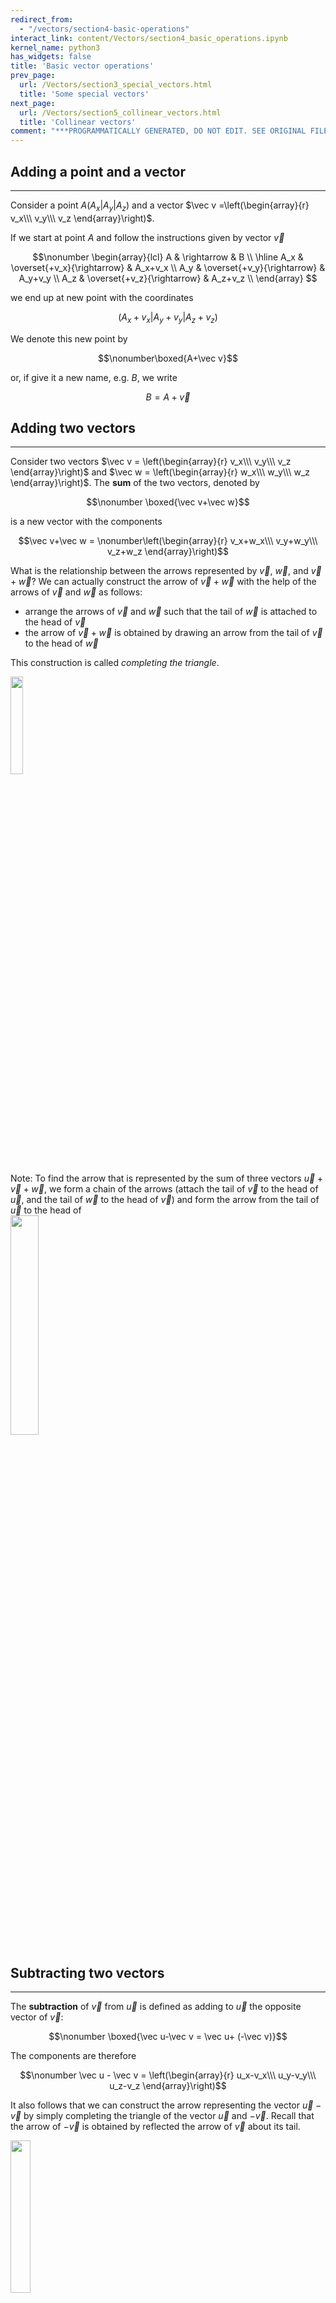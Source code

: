 ```yaml
---
redirect_from:
  - "/vectors/section4-basic-operations"
interact_link: content/Vectors/section4_basic_operations.ipynb
kernel_name: python3
has_widgets: false
title: 'Basic vector operations'
prev_page:
  url: /Vectors/section3_special_vectors.html
  title: 'Some special vectors'
next_page:
  url: /Vectors/section5_collinear_vectors.html
  title: 'Collinear vectors'
comment: "***PROGRAMMATICALLY GENERATED, DO NOT EDIT. SEE ORIGINAL FILES IN /content***"
---
```



## Adding a point and a vector
---

Consider a point $A(A_x \vert A_y \vert A_z)$ and a vector $\vec v =\left(\begin{array}{r} v_x\\\ v_y\\\ v_z \end{array}\right)$.

If we start at point $A$ and follow the instructions given by vector $\vec v$

$$\nonumber
\begin{array}{lcl}
A & \rightarrow & B \\
\hline
A_x & \overset{+v_x}{\rightarrow} & A_x+v_x \\ 
A_y & \overset{+v_y}{\rightarrow} & A_y+v_y \\ 
A_z & \overset{+v_z}{\rightarrow} & A_z+v_z \\ 
\end{array}
$$

we end up at new point with the coordinates 

$$\nonumber (A_x+v_x \vert A_y+v_y \vert A_z + v_z) $$


We denote this new point by 

$$\nonumber\boxed{A+\vec v}$$

or, if give it a new name, e.g. $B$, we write

$$\nonumber B = A+\vec v$$







## Adding two vectors
---

Consider two vectors $\vec v = \left(\begin{array}{r} v_x\\\ v_y\\\ v_z \end{array}\right)$ and $\vec w = \left(\begin{array}{r} w_x\\\ w_y\\\ w_z \end{array}\right)$. The __sum__ of the two vectors, denoted by 

$$\nonumber \boxed{\vec v+\vec w}$$

is a new vector with the components

$$\vec v+\vec w = \nonumber\left(\begin{array}{r} v_x+w_x\\\ v_y+w_y\\\ v_z+w_z \end{array}\right)$$

What is the relationship between the arrows represented by $\vec v$, $\vec w$, and $\vec v+\vec w$? We can actually construct the arrow of $\vec v+\vec w$ with the help of the arrows of $\vec v$ and $\vec w$ as follows: 
 - arrange the arrows of $\vec v$ and $\vec w$ such that the tail of $\vec w$ is attached to the head of $\vec v$
 - the arrow of $\vec v+\vec w$ is obtained by drawing an arrow from the tail of $\vec v$ to the head of $\vec w$

This construction is called *completing the triangle*.

<img src="./pics/completeTriangle.png" width="20%" align="center">

Note: To find the arrow that is represented by the sum of three vectors $\vec u+\vec v+\vec w$, we form a chain of the arrows (attach the tail of $\vec v$ to the head of $\vec u$, and the tail of $\vec w$ to the head of $\vec v$) and form the arrow from the tail of $\vec u$ to the head of  
<img src="./pics/addThreeVec.png" width="30%" align="center">



## Subtracting two vectors
---

The __subtraction__ of $\vec v$ from $\vec u$ is defined as adding to $\vec u$ the opposite vector of $\vec v$: 

$$\nonumber \boxed{\vec u-\vec v = \vec u+ (-\vec v)}$$

The components are therefore 

$$\nonumber \vec u  - \vec v = \left(\begin{array}{r} u_x-v_x\\\ u_y-v_y\\\ u_z-v_z \end{array}\right)$$

It also follows that we can construct the arrow representing the vector $\vec u-\vec v$ by simply completing the triangle of the vector $\vec u$ and $-\vec v$. Recall that the arrow of $-\vec v$  is obtained by reflected the arrow of $\vec v$ about its tail.

<img src="./pics/subtractVectors.png" width="25%" align="center">



## Multiplication of a vector with a scalar
---

Consider a vector $\vec v = \left(\begin{array}{r} v_x\\\ v_y\\\ v_z \end{array}\right)$ and a constant $c$, where $c$ can by any real number. In the context of vectors, a number is called a __scalar__. The __multiplication__ of $c$ with $\vec v$, denoted by 

$$\nonumber\boxed{c\cdot \vec{v}}$$

is defined as the vector with the components

$$\nonumber\vec v = \left(\begin{array}{r} c\cdot v_x\\\ c \cdot v_y\\\ c \cdot v_z \end{array}\right)$$

Thus each component of $\vec v$ is multiplied by the constant $c$. Make sure yu understand that 
- The arrow that is represented by $c \cdot \vec{v}$ is $c$ times longer than $\vec v$. 
- If $c$ is positive, the arrows point in the same direction, if $c$ is negative, the arrow points in the opposite direction (see figure below).
- For $c=2$ the arrow length is doubled, for $c=0.5$ the arrow length is halved. 
- More generally, for a $c>1$ the arrow length increases, for $0<c<1$ the arrow length decreases.


<img src="./pics/multiplicWithConst.png" width="95%" align="center">



## Exercise
---

1. Consider the vector $\vec{u}=\left(\begin{array}{r} -2\\\ 2\\\ -1 \end{array}\right)$ <br>Determine the vector $\vec{v} = 3\cdot \vec{u}$ and verify that the magnitude of $\vec v$ is $3$ times bigger than the magnitude of $\vec{u}$.

2. Show that $0\cdot \vec{a}$ is the zero vector.

3. Show that $4\cdot (5\cdot \vec{a})=20\cdot \vec{a}$

4. Show the following:
   1. $\vec{a}+\vec{b}=\vec{b}+\vec{a}$
   2. $\vec{a}+(\vec{b}+\vec{c})=(\vec{a}+\vec{b})+\vec{c}$
   3. $\vec{b}-\vec{a}$ is the opposite vector of $\vec{a}-\vec{b}$
   4. $\vec{a}+\vec{a}=2  \vec{a}$
   5. $4 \vec{a} + 6   \vec{a} =10  \vec{a}$
   6. $4 \vec{a} - 6   \vec{a} =-2  \vec{a}$
   7. $3  (\vec{a} +\vec{b}) =3  \vec{a}+3  \vec{b}$

5. Construct arrows that represent the following vectors: $\vec{a}+\vec{b}$, $\vec{a}-\vec{b}$, where all the arrows are in the yz-plane.
<img src="./pics/exc_lincomb1.png" width="90%" align="center">
        
6. Construct arrows that represent the following vectors: $1.5\vec{a}+3\vec{b}$, $0.5\vec{a}-2\vec{b}$, where all the arrows are in the yz-plane.
<img src="./pics/exc_lincomb2.png" width="20%" align="center">

7. Find the point in the middle between the two points $A(1\vert 4\vert -2)$ and $B(10 \vert 2 \vert 4)$.

8. Consider the vectors $\vec{a}=\left(\begin{array}{r} 1\\\ -2\\\ 1 \end{array}\right)$ and $\vec{b}=\left(\begin{array}{r} 2\\\ 3\\\ -1 \end{array}\right)$. 
   1. Determine $\vert \vec a + \vec b \vert$ and show that this is *not* $\vert \vec a \vert + \vert \vec b \vert$.
   2. Indeed, use a figure to show that for any two vectors $\vec a$ and $\vec b$ it is always true that $\vert \vec a + \vec b \vert \leq \vert \vec a \vert + \vert \vec b \vert$. For what vectors is $\vert \vec a + \vec b \vert = \vert \vec a \vert + \vert \vec b \vert$?
   3. $\vert \vec a - \vec b \vert$ . Again, show that $\vert \vec a - \vec b \vert \neq \vert \vec a \vert - \vert \vec b \vert$.
   4. Determine the unit vector of $\vec a$ (that is, a vector of length one pointing in the same direction as $\vec a$).



## Solutions
---

1. $\vert\vec{u}\vert=\sqrt{(-2)^2+2^2+(-1)^2}=3$, 
$\vec v = 3\cdot \vec u = \left(\begin{array}{r} -6\\\ 6\\\ -3 \end{array}\right) \rightarrow \vert \vec{v}\vert =\sqrt{(-6)^2+6^2+(-3)^2}=9$. So indeed, three times bigger.

2. $0\cdot \vec{a}=\left(\begin{array}{r} 0\cdot a_x\\\ 0\cdot a_y\\\ 0\cdot a_z \end{array}\right) = \left(\begin{array}{r} 0\\\ 0\\\ 0 \end{array}\right)$

3. $4\cdot (5\cdot \vec{a})= 4\cdot \left(\begin{array}{r} 5\cdot a_x\\\ 5\cdot a_y\\\ 5\cdot a_z \end{array}\right) = \left(\begin{array}{r} 20\cdot a_x\\\ 20\cdot a_y\\\ 20\cdot a_z \end{array}\right)= 20\cdot \vec{a}$

4. So ...
   1. $\vec{a}+\vec{b}=\left(\begin{array}{r} a_x+b_x\\\ a_y+b_y\\\ a_z+b_z \end{array}\right) =\left(\begin{array}{r} b_x+a_x\\\ b_y+a_y\\\ b_z+a_z \end{array}\right) =\vec{b}+\vec{a}$
    
   2. $\vec{a}+(\vec{b}+\vec{c})=\vec{a}+\left(\begin{array}{r} b_x+c_x\\\ b_y+c_y\\\ b_z+c_z \end{array}\right) = \left(\begin{array}{r} a_x+b_x+c_x\\\ a_y+b_y+c_y\\\ a_z+b_z+c_z \end{array}\right)$ and similar, $(\vec{a}+\vec{b})+\vec{c}=\left(\begin{array}{r} a_x+b_x\\\ a_y+b_y\\\ a_z+b_z \end{array}\right)+\vec{c}=\left(\begin{array}{r} a_x+b_x+c_x\\\ a_y+b_y+c_y\\\ a_z+b_z+c_z \end{array}\right)$, so the same vectors.
    
   3. $\vec{b}-\vec{a}=\left(\begin{array}{r} b_x-a_x\\\ b_y-a_y\\\ b_z-a_z \end{array}\right)=\left(\begin{array}{r} -(a_x-b_x)\\\ -(a_y-b_y)\\\ -(a_z-b_z) \end{array}\right)=-(\vec{a}-\vec{b})$, and this is the opposite vector of $\vec{a}-\vec{b}$
	
   4. $\vec{a}+\vec{a}=\left(\begin{array}{r} a_x+a_x\\\ a_y+a_y\\\ a_z+a_z \end{array}\right)=\left(\begin{array}{r} 2 a_x \\\ 2 a_y\\\ 2 a_z \end{array}\right)=2  \vec{a}$
	
   5. $4 \vec{a} + 6   \vec{a} =\left(\begin{array}{r} 4a_x+6a_x\\\ 4a_y+6a_y\\\ 4a_z+6a_z \end{array}\right) = 10  \vec{a}$
	
   6. $4 \vec{a} - 6   \vec{a}  =\left(\begin{array}{r} 4a_x-6a_x\\\ 4a_y-6a_y\\\ 4a_z-6a_z \end{array}\right)  =-2  \vec{a}$
	
   7. $3  (\vec{a} +\vec{b}) = 3\left(\begin{array}{r} a_x+b_x\\\  a_y+b_y\\\  a_z+b_z \end{array}\right) = \left(\begin{array}{r} 3(a_x+b_x)\\\  3(a_y+b_y)\\\  3(a_z+b_z) \end{array}\right) = \left(\begin{array}{r} 3a_x+3b_x\\\  3a_y+3b_y\\\  3a_z+3b_z \end{array}\right) =3\vec{a}+3  \vec{b}$

5. <img src="./pics/sol_lincomb1.png" width="90%" align="center">

6. <img src="./pics/sol_lincomb2.png" width="90%" align="center">

7. <img src="./pics/sol_midpoint.png" width="90%" align="center">

8. 1. $\vec a + \vec b = \left(\begin{array}{r} 3\\\ 1\\\ 0 \end{array}\right) \rightarrow  \vert \vec a + \vec b \vert = \sqrt{3²+1²+0²}=\sqrt{10}$. But $\vert \vec a \vert + \vert \vec b \vert = \sqrt{6} +\sqrt{14} \neq \sqrt{10}$.

   2. Follows immediately from the completion of the triangle figure. The equation holds if the two vectors are parallel and pointing in the same direction.
 
   3. $\vec a - \vec b = \left(\begin{array}{r} -1\\\ -5\\\ 2 \end{array}\right) \rightarrow  \vert \vec a - \vec b \vert = \sqrt{(-1)²+(-5)²+2²}=\sqrt{30}$. But $\vert \vec a \vert - \vert \vec b \vert = \sqrt{6} -\sqrt{14} \neq \sqrt{30}$
 
   4. As $\vert \vec a \vert =\sqrt{6}$, the length of arrow $\vec a$ is $\sqrt{6}$. As multiplying $\vec a$ the scalar $c=\frac{1}{\sqrt{6}}$ makes the arrow $c$ times "longer", the resulting length will be $1$. Thus, the unit vector is $\frac{1}{\sqrt{6}}\cdot \vec a = \left(\begin{array}{r} 1/\sqrt{6}\\\ -2/\sqrt{6}\\\ 1/\sqrt{6} \end{array}\right)$



